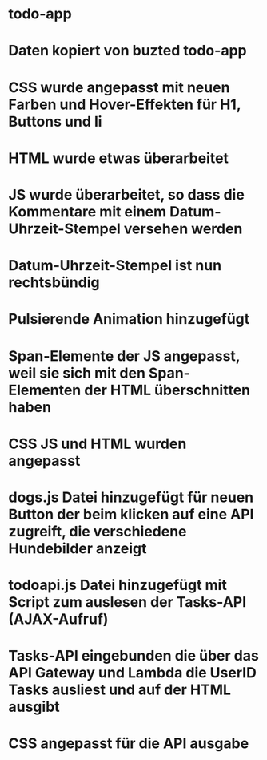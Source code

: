 # todo-app
# Daten kopiert von buzted todo-app
# CSS wurde angepasst mit neuen Farben und Hover-Effekten für H1, Buttons und li
# HTML wurde etwas überarbeitet
# JS wurde überarbeitet, so dass die Kommentare mit einem Datum-Uhrzeit-Stempel versehen werden
# Datum-Uhrzeit-Stempel ist nun rechtsbündig
# Pulsierende Animation hinzugefügt
# Span-Elemente der JS angepasst, weil sie sich mit den Span-Elementen der HTML überschnitten haben
# CSS JS und HTML wurden angepasst
# dogs.js Datei hinzugefügt für neuen Button der beim klicken auf eine API zugreift, die verschiedene Hundebilder anzeigt
# todoapi.js Datei hinzugefügt mit Script zum auslesen der Tasks-API (AJAX-Aufruf)
# Tasks-API eingebunden die über das API Gateway und Lambda die UserID Tasks ausliest und auf der HTML ausgibt
# CSS angepasst für die API ausgabe